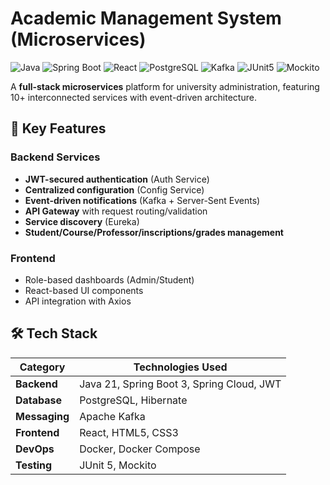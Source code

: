 # Academic Management System (Microservices)

![Java](https://img.shields.io/badge/Java-blue)
![Spring Boot](https://img.shields.io/badge/Spring_Boot-green)
![React](https://img.shields.io/badge/React-%2361DAFB)
![PostgreSQL](https://img.shields.io/badge/PostgreSQL-%23316192)
![Kafka](https://img.shields.io/badge/Apache_Kafka-%23231F20)
![JUnit5](https://img.shields.io/badge/JUnit5-%2325A162)
![Mockito](https://img.shields.io/badge/Mockito-%23FF6A00)

A **full-stack microservices** platform for university administration, featuring 10+ interconnected services with event-driven architecture.

## 🚀 Key Features

### Backend Services
- **JWT-secured authentication** (Auth Service)
- **Centralized configuration** (Config Service)
- **Event-driven notifications** (Kafka + Server-Sent Events)
- **API Gateway** with request routing/validation
- **Service discovery** (Eureka)
- **Student/Course/Professor/inscriptions/grades management**

### Frontend
- Role-based dashboards (Admin/Student)
- React-based UI components
- API integration with Axios

## 🛠️ Tech Stack

| Category       | Technologies Used |
|---------------|------------------|
| **Backend**   | Java 21, Spring Boot 3, Spring Cloud, JWT |
| **Database**  | PostgreSQL, Hibernate |
| **Messaging** | Apache Kafka |
| **Frontend**  | React, HTML5, CSS3 |
| **DevOps**    | Docker, Docker Compose |
| **Testing**   | JUnit 5, Mockito |
